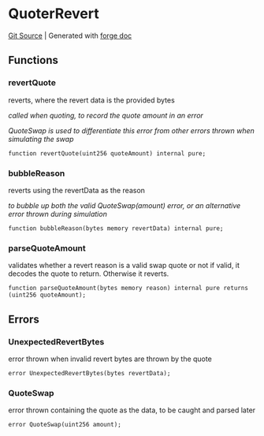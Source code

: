 # QuoterRevert
[Git Source](https://github.com/Uniswap/v4-periphery/blob/47e3c30ae8a0d7c086bf3e41bd0e7e3a854e280b/src/libraries/QuoterRevert.sol)
| Generated with [forge doc](https://book.getfoundry.sh/reference/forge/forge-doc)


## Functions
### revertQuote

reverts, where the revert data is the provided bytes

*called when quoting, to record the quote amount in an error*

*QuoteSwap is used to differentiate this error from other errors thrown when simulating the swap*


```solidity
function revertQuote(uint256 quoteAmount) internal pure;
```

### bubbleReason

reverts using the revertData as the reason

*to bubble up both the valid QuoteSwap(amount) error, or an alternative error thrown during simulation*


```solidity
function bubbleReason(bytes memory revertData) internal pure;
```

### parseQuoteAmount

validates whether a revert reason is a valid swap quote or not
if valid, it decodes the quote to return. Otherwise it reverts.


```solidity
function parseQuoteAmount(bytes memory reason) internal pure returns (uint256 quoteAmount);
```

## Errors
### UnexpectedRevertBytes
error thrown when invalid revert bytes are thrown by the quote


```solidity
error UnexpectedRevertBytes(bytes revertData);
```

### QuoteSwap
error thrown containing the quote as the data, to be caught and parsed later


```solidity
error QuoteSwap(uint256 amount);
```

